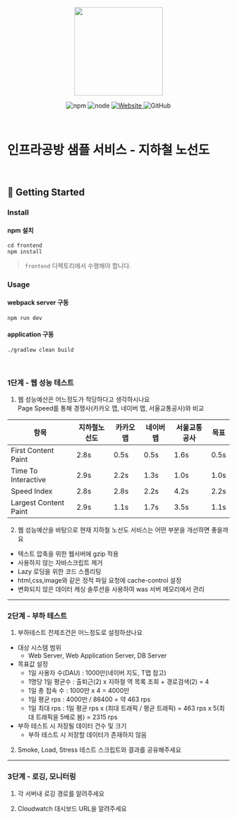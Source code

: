 <p align="center">
    <img width="200px;" src="https://raw.githubusercontent.com/woowacourse/atdd-subway-admin-frontend/master/images/main_logo.png"/>
</p>
<p align="center">
  <img alt="npm" src="https://img.shields.io/badge/npm-%3E%3D%205.5.0-blue">
  <img alt="node" src="https://img.shields.io/badge/node-%3E%3D%209.3.0-blue">
  <a href="https://edu.nextstep.camp/c/R89PYi5H" alt="nextstep atdd">
    <img alt="Website" src="https://img.shields.io/website?url=https%3A%2F%2Fedu.nextstep.camp%2Fc%2FR89PYi5H">
  </a>
  <img alt="GitHub" src="https://img.shields.io/github/license/next-step/atdd-subway-service">
</p>

<br>

# 인프라공방 샘플 서비스 - 지하철 노선도

<br>

## 🚀 Getting Started

### Install
#### npm 설치
```
cd frontend
npm install
```
> `frontend` 디렉토리에서 수행해야 합니다.

### Usage
#### webpack server 구동
```
npm run dev
```
#### application 구동
```
./gradlew clean build
```
<br>


### 1단계 - 웹 성능 테스트
1. 웹 성능예산은 어느정도가 적당하다고 생각하시나요  
Page Speed를 통해 경쟁사(카카오 맵, 네이버 맵, 서울교통공사)와 비교

| 항목 | 지하철노선도 | 카카오 맵 | 네이버 맵 | 서울교통공사 | 목표 |  
| ------------------- | ----------- | -------- | --------- | ------------ | --- |  
| First Content Paint | 2.8s | 0.5s | 0.5s | 1.6s | 0.5s |  
| Time To Interactive | 2.9s | 2.2s | 1.3s | 1.0s | 1.0s |  
| Speed Index | 2.8s | 2.8s | 2.2s | 4.2s | 2.2s |  
| Largest Content Paint | 2.9s | 1.1s | 1.7s | 3.5s | 1.1s |  

2. 웹 성능예산을 바탕으로 현재 지하철 노선도 서비스는 어떤 부분을 개선하면 좋을까요  
 - 텍스트 압축을 위한 웹서버에 gzip 적용 
 - 사용하지 않는 자바스크립트 제거
 - Lazy 로딩을 위한 코드 스플리팅
 - html,css,image와 같은 정적 파일 요청에 cache-control 설정
 - 변화되지 않은 데이터 캐싱 솔루션을 사용하여 was 서버 메모리에서 관리


---

### 2단계 - 부하 테스트 
1. 부하테스트 전제조건은 어느정도로 설정하셨나요  
 - 대상 시스템 범위 
   - Web Server, Web Application Server, DB Server  
 - 목표값 설정  
   - 1일 사용자 수(DAU) : 1000만(네이버 지도, T맵 참고)  
   - 1명당 1일 평균수 : 출퇴근(2) x 지하철 역 목록 조회 + 경로검색(2) = 4  
   - 1일 총 접속 수 : 1000만 x 4 = 4000만  
   - 1일 평균 rps : 4000만 / 86400 = 약 463 rps  
   - 1일 최대 rps : 1일 평균 rps x (최대 트래픽 / 평균 트래픽) = 463 rps x 5(최대 트래픽을 5배로 봄) = 2315 rps  
 - 부하 테스트 시 저장될 데이터 건수 및 크기  
   - 부하 테스트 시 저장할 데이터가 존재하지 않음  
 
2. Smoke, Load, Stress 테스트 스크립트와 결과를 공유해주세요

---

### 3단계 - 로깅, 모니터링
1. 각 서버내 로깅 경로를 알려주세요

2. Cloudwatch 대시보드 URL을 알려주세요
